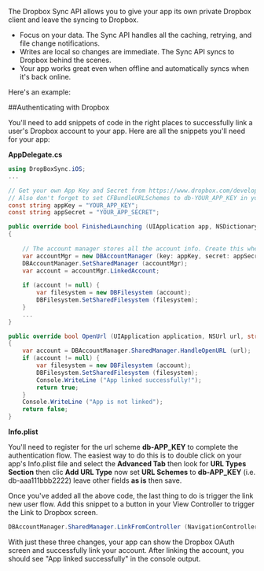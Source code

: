 The Dropbox Sync API allows you to give your app its own private Dropbox client and leave the syncing to Dropbox.

- Focus on your data. The Sync API handles all the caching, retrying, and file change notifications.
- Writes are local so changes are immediate. The Sync API syncs to Dropbox behind the scenes.
- Your app works great even when offline and automatically syncs when it's back online.

Here's an example:

##Authenticating with Dropbox

You'll need to add snippets of code in the right places to successfully link a user's Dropbox account to your app. Here are all the snippets you'll need for your app:

**AppDelegate.cs**

```csharp
using DropBoxSync.iOS;
...

// Get your own App Key and Secret from https://www.dropbox.com/developers/apps
// Also don't forget to set CFBundleURLSchemes to db-YOUR_APP_KEY in your Info.plist
const string appKey = "YOUR_APP_KEY";
const string appSecret = "YOUR_APP_SECRET";

public override bool FinishedLaunching (UIApplication app, NSDictionary options)
{
	
	// The account manager stores all the account info. Create this when your app launches
	var accountMgr = new DBAccountManager (key: appKey, secret: appSecret);
	DBAccountManager.SetSharedManager (accountMgr);
	var account = accountMgr.LinkedAccount;
	
	if (account != null) {
		var filesystem = new DBFilesystem (account);
		DBFilesystem.SetSharedFilesystem (filesystem);
	}	
	...
}

public override bool OpenUrl (UIApplication application, NSUrl url, string sourceApplication, NSObject annotation)
{
	var account = DBAccountManager.SharedManager.HandleOpenURL (url);
	if (account != null) {
		var filesystem = new DBFilesystem (account);
		DBFilesystem.SetSharedFilesystem (filesystem);
		Console.WriteLine ("App linked successfully!");
		return true;
	}
	Console.WriteLine ("App is not linked");
	return false;
}

```
**Info.plist**

You'll need to register for the url scheme **db-APP_KEY** to complete the authentication flow. The easiest way to do this is to double click on your app's Info.plist file and select the **Advanced Tab** then look for **URL Types Section** then clic **Add URL Type** now set **URL Schemes** to **db-APP_KEY** (i.e.	db-aaa111bbb2222) leave other fields **as is** then save.

Once you've added all the above code, the last thing to do is trigger the link new user flow. Add this snippet to a button in your View Controller to trigger the Link to Dropbox screen.

```csharp
DBAccountManager.SharedManager.LinkFromController (NavigationController)
```

With just these three changes, your app can show the Dropbox OAuth screen and successfully link your account. After linking the account, you should see "App linked successfully" in the console output.
